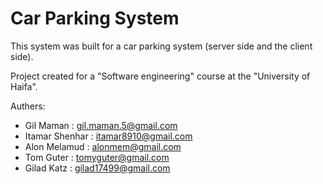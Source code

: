 # Car Parking System
This system was built for a car parking system (server side and the client side).

Project created for a "Software engineering" course at the "University of Haifa".

Authers:

- Gil Maman       : gil.maman.5@gmail.com
- Itamar Shenhar  : itamar8910@gmail.com
- Alon Melamud    : alonmem@gmail.com
- Tom Guter        : tomyguter@gmail.com
- Gilad Katz      : gilad17499@gmail.com
